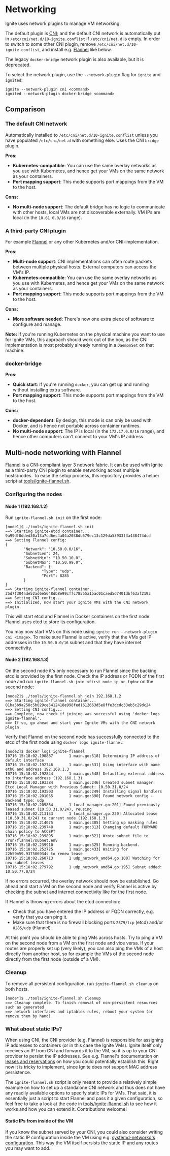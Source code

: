 # Networking

Ignite uses network plugins to manage VM networking.

The default plugin is [CNI](https://github.com/containernetworking/cni); and the default CNI network is automatically put in
`/etc/cni/net.d/10-ignite.conflist` if `/etc/cni/net.d` is empty. In order to switch to some other CNI plugin,
remove `/etc/cni/net.d/10-ignite.conflist`, and install e.g. [Flannel](#multi-node-networking-with-flannel) like below.

The legacy `docker-bridge` network plugin is also available, but it is deprecated.

To select the network plugin, use the `--network-plugin` flag for `ignite` and `ignited`:

```console
ignite --network-plugin cni <command>
ignited --network-plugin docker-bridge <command>
```

## Comparison

### The default CNI network

Automatically installed to `/etc/cni/net.d/10-ignite.conflist` unless you have populated `/etc/cni/net.d` with something else. Uses the CNI `bridge` plugin.

**Pros:**

- **Kubernetes-compatible**: You can use the same overlay networks as you use with Kubernetes, and hence get your VMs on the same network as your containers.
- **Port mapping support**: This mode supports port mappings from the VM to the host.

**Cons:**

- **No multi-node support**: The default bridge has no logic to communicate with other hosts, local VMs are not discoverable externally. VM IPs are local (in the `10.61.0.0/16` range).

### A third-party CNI plugin

For example [Flannel](#multi-node-networking-with-flannel) or any other Kubernetes and/or CNI-implementation.

**Pros:**

- **Multi-node support**: CNI implementations can often route packets between multiple physical hosts. External computers can access the VM's IP.
- **Kubernetes-compatible**: You can use the same overlay networks as you use with Kubernetes, and hence get your VMs on the same network as your containers.
- **Port mapping support**: This mode supports port mappings from the VM to the host.

**Cons:**

- **More software needed**: There's now one extra piece of software to configure and manage.

**Note:** If you're running Kubernetes on the physical machine you want to use for Ignite VMs, this approach should work
out of the box, as the CNI implementation is most probably already running in a `DaemonSet` on that machine.

### docker-bridge

**Pros:**

- **Quick start**: If you're running `docker`, you can get up and running without installing extra software.
- **Port mapping support**: This mode supports port mappings from the VM to the host.

**Cons:**

- **docker-dependent**: By design, this mode is can only be used with Docker, and is hence not portable across container runtimes.
- **No multi-node support**: The IP is local (in the `172.17.0.0/16` range), and hence other computers can't connect to your VM's IP address.

## Multi-node networking with Flannel

[Flannel](https://github.com/coreos/flannel) is a CNI-compliant layer 3 network fabric. It can be used with Ignite as
a third-party CNI plugin to enable networking across multiple hosts/nodes. To ease the setup process, this repository
provides a helper script at [tools/ignite-flannel.sh](https://github.com/weaveworks/ignite/blob/master/tools/ignite-flannel.sh).

### Configuring the nodes

#### Node 1 (192.168.1.2)

Run `ignite-flannel.sh init` on the first node:

```shell
[node1]$ ./tools/ignite-flannel.sh init
==> Starting ignite-etcd container... 
9a99df0dded30a13a7cd6ec4a04a2038db579ec13c129da53933f3a438474dcd
==> Setting Flannel config:
{
        "Network": "10.50.0.0/16",
        "SubnetLen": 24,
        "SubnetMin": "10.50.10.0",
        "SubnetMax": "10.50.99.0",
        "Backend": {
                "Type": "udp",
                "Port": 8285
        }
}
==> Starting ignite-flannel container... 
25d7f304ade52ad6e5648db8e99cffc78555a1bac01caed5d7401dbf63af2193
==> Setting CNI config...
==> Initialized, now start your Ignite VMs with the CNI network plugin.
```

This will start etcd and Flannel in Docker containers on the first node. Flannel uses etcd to store its configuration.
 
You may now start VMs on this node using `ignite run --network-plugin cni <image>`. To make sure Flannel is active,
verify that the VMs get IP addresses in the `10.50.0.0/16` subnet and that they have internet connectivity.

#### Node 2 (192.168.1.3)

On the second node it's only necessary to run Flannel since the backing etcd is provided by the first node. Check the IP
address or FQDN of the first node and run `ignite-flannel.sh join <first_node_ip_or_fqdn>` on the second node:

```shell
[node2]$ ./tools/ignite-flannel.sh join 192.168.1.2
==> Starting ignite-flannel container... 
01ba5b9a258c5b029ce5412418e998fed1612663d5e8ffe3dcdc33eb5c29dc24
==> Setting CNI config...
==> Complete, now check if joining was successful using 'docker logs ignite-flannel'.
==> If so, go ahead and start your Ignite VMs with the CNI network plugin.
```

Verify that Flannel on the second node has successfully connected to the etcd of the first node using
`docker logs ignite-flannel`:

```shell
[node2]$ docker logs ignite-flannel
I0716 15:18:02.190887       1 main.go:518] Determining IP address of default interface
I0716 15:18:02.192746       1 main.go:531] Using interface with name eth0 and address 192.168.1.3
I0716 15:18:02.192844       1 main.go:548] Defaulting external address to interface address (192.168.1.3)
I0716 15:18:02.193384       1 main.go:246] Created subnet manager: Etcd Local Manager with Previous Subnet: 10.50.31.0/24
I0716 15:18:02.193503       1 main.go:249] Installing signal handlers
I0716 15:18:02.201055       1 main.go:390] Found network config - Backend type: udp
I0716 15:18:02.209864       1 local_manager.go:201] Found previously leased subnet (10.50.31.0/24), reusing
I0716 15:18:02.213133       1 local_manager.go:220] Allocated lease (10.50.31.0/24) to current node (192.168.1.3) 
I0716 15:18:02.214075       1 main.go:305] Setting up masking rules
I0716 15:18:02.239748       1 main.go:313] Changing default FORWARD chain policy to ACCEPT
I0716 15:18:02.239895       1 main.go:321] Wrote subnet file to /run/flannel/subnet.env
I0716 15:18:02.239910       1 main.go:325] Running backend.
I0716 15:18:02.252725       1 main.go:433] Waiting for 22h59m59.937506934s to renew lease
I0716 15:18:02.260713       1 udp_network_amd64.go:100] Watching for new subnet leases
I0716 15:18:02.279792       1 udp_network_amd64.go:195] Subnet added: 10.50.77.0/24
```

If no errors occurred, the overlay network should now be established. Go ahead and start a VM on the second node and
verify Flannel is active by checking the subnet and internet connectivity like for the first node.

If Flannel is throwing errors about the etcd connection:
- Check that you have entered the IP address or FQDN correctly, e.g. verify that you can ping it.
- Make sure that there is no firewall blocking ports `2379/tcp` (etcd) and/or `8285/udp` (Flannel).

At this point you should be able to ping VMs across hosts. Try to ping a VM on the second node from a VM on the first
node and vice versa. If your routes are properly set up (very likely), you can also ping the VMs of a host directly from
another host, so for example the VMs of the second node directly from the first node (outside of a VM).

### Cleanup

To remove all persistent configuration, run `ignite-flannel.sh cleanup` on both hosts.

```shell
[node*]$ ./tools/ignite-flannel.sh cleanup
==> Cleanup complete. To finish removal of non-persistent resources such as generated
==> network interfaces and iptables rules, reboot your system (or remove them by hand).
```

### What about static IPs?

When using CNI, the CNI provider (e.g. Flannel) is responsible for assigning IP addresses to containers (or in this case
the Ignite VMs). Ignite itself only receives an IP from CNI and forwards it to the VM, so it is up to your CNI provider
to persist the IP addresses. See e.g. Flannel's documentation on
[leases and reservations](https://github.com/coreos/flannel/blob/master/Documentation/reservations.md) on how you could
potentially establish this. Right now it is tricky to implement, since Ignite does not support MAC address persistence.

The `ignite-flannel.sh` script is only meant to provide a relatively simple example on how to set up a standalone CNI
network and thus does not have any readily available options to specify static IPs for VMs. That said, it is essentially
just a script to start Flannel and pass it a given configuration, so feel free to take a look at the code in
[tools/ignite-flannel.sh](https://github.com/weaveworks/ignite/blob/master/tools/ignite-flannel.sh) to see how it works
and how you can extend it. Contributions welcome!

#### Static IPs from inside of the VM

If you know the subnet served by your CNI, you could also consider writing the static IP configuration inside the VM
using e.g. [systemd-networkd's configuration](https://www.freedesktop.org/software/systemd/man/systemd.network.html).
This way the VM itself persists the static IP and any routes you may want to add.